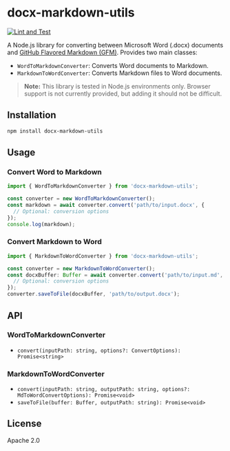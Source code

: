 # docx-markdown-utils

[![Lint and Test](https://github.com/able-wong/docx-markdown-utils/actions/workflows/lint_and_test.yml/badge.svg)](https://github.com/able-wong/docx-markdown-utils/actions/workflows/lint_and_test.yml)

A Node.js library for converting between Microsoft Word (.docx) documents and [GitHub Flavored Markdown (GFM)](https://github.github.com/gfm/). Provides two main classes:

- `WordToMarkdownConverter`: Converts Word documents to Markdown.
- `MarkdownToWordConverter`: Converts Markdown files to Word documents.

> **Note:** This library is tested in Node.js environments only. Browser support is not currently provided, but adding it should not be difficult.

## Installation

```bash
npm install docx-markdown-utils
```

## Usage

### Convert Word to Markdown

```typescript
import { WordToMarkdownConverter } from 'docx-markdown-utils';

const converter = new WordToMarkdownConverter();
const markdown = await converter.convert('path/to/input.docx', {
  // Optional: conversion options
});
console.log(markdown);
```

### Convert Markdown to Word

```typescript
import { MarkdownToWordConverter } from 'docx-markdown-utils';

const converter = new MarkdownToWordConverter();
const docxBuffer: Buffer = await converter.convert('path/to/input.md', {
  // Optional: conversion options
});
converter.saveToFile(docxBuffer, 'path/to/output.docx');
```

## API

### WordToMarkdownConverter

- `convert(inputPath: string, options?: ConvertOptions): Promise<string>`

### MarkdownToWordConverter

- `convert(inputPath: string, outputPath: string, options?: MdToWordConvertOptions): Promise<void>`
- `saveToFile(buffer: Buffer, outputPath: string): Promise<void>`

## License

Apache 2.0
